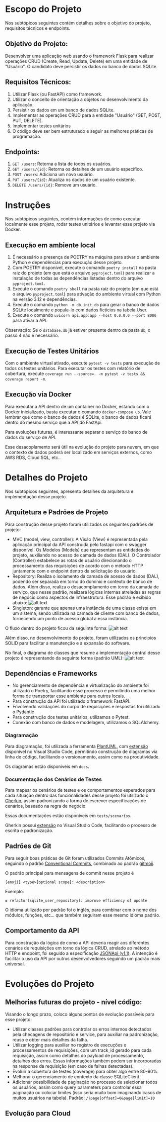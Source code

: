 # Escopo do Projeto
Nos subtópicos seguintes contém detalhes sobre o objetivo do projeto, requisitos técnicos e endpoints.

## Objetivo do Projeto:
Desenvolver uma aplicação web usando o framework Flask para realizar operações CRUD
(Create, Read, Update, Delete) em uma entidade de "Usuário". O candidato deve persistir
os dados no banco de dados SQLite.

## Requisitos Técnicos:
1. Utilizar Flask (ou FastAPI) como framework.
2. Utilizar o conceito de orientação a objetos no desenvolvimento da aplicação.
3. Persistir os dados em um banco de dados SQLite.
4. Implementar as operações CRUD para a entidade "Usuário" (GET, POST, PUT, DELETE).
5. Implementar testes unitários
6. O código deve ser bem estruturado e seguir as melhores práticas de programação.

## Endpoints:
1. `GET /users`: Retorna a lista de todos os usuários.
2. `GET /users/{id}`: Retorna os detalhes de um usuário específico.
3. `POST /users`: Adiciona um novo usuário.
4. `PUT /users/{id}`: Atualiza os dados de um usuário existente.
5. `DELETE /users/{id}`: Remove um usuário.

# Instruções
Nos subtópicos seguintes, contém informações de como executar localmente esse projeto, rodar testes unitários e levantar esse projeto via Docker.
## Execução em ambiente local
1. É necessário a presença de POETRY na máquina para ativar o ambiente Python e dependências para execução desse projeto.
2. Com POETRY disponível, execute o comando `poetry install` na pasta raiz do projeto (em que está o arquivo `pyproject.toml`) para realizar a instalação de todas as dependências listadas dentro do arquivo `pyproject.toml`.
3. Execute o comando `poetry shell` na pasta raiz do projeto (em que está o arquivo `pyproject.toml`) para ativação do ambiente virtual com Python na versão 3.12 e dependências.
4. Execute o comando `python -m db.init_db` para gerar o banco de dados SQLite localmente e popula-lo com dados fictícios na tabela User. 
5. Execute o comando `uvicorn api.app:app --host 0.0.0.0 --port 8080` para ativar a API.

Observação: Se o `database.db` já estiver presente dentro da pasta `db`, o passo 4 não é necessário. 

## Execução de Testes Unitários
Com o ambiente virtual ativado, execute `pytest -v tests` para execução de todos os testes unitários. Para executar os testes com relatório de cobertura, execute `coverage run --source=. -m pytest -v tests && coverage report -m`.

## Execução via Docker
Para executar a API dentro de um container no Docker, estando com o Docker inicializado, basta executar o comando `docker-compose up`. Vale lembrar que como o banco de dados é SQLite, o banco de dados ficará dentro do mesmo serviço que a API do FastApi. 

Para evoluções futuras, é interessante separar o serviço do banco de dados do serviço de API. 

Esse desacoplamento será útil na evolução do projeto para nuvem, em que o contexto de dados poderá ser localizado em serviços externos, como AWS RDS, Cloud SQL, etc..
# Detalhes do Projeto
Nos subtópicos seguintes, apresento detalhes da arquitetura e implementação desse projeto.
## Arquitetura e Padrões de Projeto
Para construção desse projeto foram utilizados os seguintes padrões de projeto:
- MVC (model, view, controller): A Visão (View) é representada pela aplicação principal da API construída pelo fastapi com o swagger disponível. Os Modelos (Models) que representam as entidades do projeto, auxiliando no acesso de camada de dados (DAL). O Controlador (Controller) estabelece as rotas de usuário direcionando o processamento das requisições de acordo com o método HTTP juntamente com o endpoint dentro da solicitação do usuário.
- Repository: Realiza o isolamento da camada de acesso de dados (DAL), podendo ser separada em torno do domínio e contexto de banco de dados. Além disso, realiza o desacomplamento em torno da camada de serviço, que nesse padrão, realizará lógicas internas atreladas as regras de negócio como aspectos de infraestrutura. Esse padrão é exibido abaixo:
![alt text](docs/controller_service_repository_layers.png "Controller, Service e Repository Layer ")
- Singleton: garante que apenas uma instância de uma classe exista em um sistema, sendo utilizada na camada de cliente com banco de dados, fornecendo um ponto de acesso global a essa instância. 

O fluxo dentro do projeto ficou da seguinte forma:
![alt text](docs/architecture_flow.png "Fluxo de Processamento de Requisições")

Além disso, no desenvolvimento do projeto, foram utilizados os principios SOLID para facilitar a manutenção e a expansão do software.

No final, o diagrama de classes que resume a implementação central desse projeto é representando da seguinte forma (padrão UML):
![alt text](docs/uml_class_diagram.png "Fluxo de Processamento de Requisições")

## Dependências e Frameworks
- No gerenciamento de dependência e virtualização do ambiente foi utilizado o Poetry, facilitando esse processo e permitindo uma melhor forma de transportar esse ambiente para outros locais.
- Para construção da API foi utilizado o framework FastAPI. 
- Envolvendo validações do corpo de requisições e respostas foi utilizado o Pydantic
- Para construção dos testes unitários, utilizamos o Pytest.
- Conexão com banco de dados e modelagem, utilizamos o SQLAlchemy.

### Diagramação
Para diagramação, foi utilizada a ferramenta [PlantUML](https://plantuml.com), com [extensão](https://marketplace.visualstudio.com/items?itemName=jebbs.plantuml) disponível no Visual Studio Code, permitindo construção de diagramas via linha de código, facilitando o versionamento, assim como na produtividade.

Os diagramas estão disponíveis em `docs`.

### Documentação dos Cenários de Testes
Para mapear os cenários de testes e os comportamentos esperados para cada situação dentro das funcionalidades desse projeto foi utilizado o [Gherkin](https://cucumber.io/docs/gherkin/), assim padronizando a forma de escrever especificações de cenários, baseado na regra de negócio.

Essas documentações estão disponíveis em `tests/scenarios`. 

Gherkin possui [extensão](https://marketplace.visualstudio.com/items?itemName=alexkrechik.cucumberautocomplete) no Visual Studio Code, facilitando o processo de escrita e padronização.

## Padrões de Git
Para seguir boas práticas de Git foram utilizados Commits Atômicos, seguindo o padrão [Conventional Commits](https://www.conventionalcommits.org/en/v1.0.0/), combinado ao padrão [gitmoji](https://gitmoji.dev).

O padrão principal para mensagens de commit nesse projeto é
```
[emoji] <type>[optional scope]: <description>
```

Exemplo:
```
♻️ refactor(sqlite_user_repository): improve efficiency of update
```

O idioma utilizado por padrão foi o inglês, para combinar com o nome dos módulos, funções, etc... que também seguiram esse mesmo idioma padrão.

## Comportamento da API
Para construção da lógica de como a API deveria reagir aos diferentes cenários de requisições em torno da lógica CRUD, atrelado ao método HTTP e endpoint, foi seguido a específicação [JSONApi (v1.1)](https://jsonapi.org/format). A intenção é facilitar o uso da API por outros desenvolvedores seguindo um padrão mais universal.

# Evoluções do Projeto
## Melhorias futuras do projeto - nível código:
Visando o longo prazo, coloco alguns pontos de evolução possíveis para esse projeto:
- Utilizar classes padrões para controlar os erros internos detectados pela checagens de repositório e service, para auxiliar na padronização, reuso e obter mais detalhes da falha.
- Utilizar logging para auxiliar no registro de execuções e processamentos de requisições, com um track_id gerado para cada requisição, assim como detalhes do payload de processamento, detalhes dos erros. Essas informações também podem ser incorporadas na response da requisição (em caso de falhas detectadas). 
- Evoluir a cobertura de testes (coverage) para obter algo entre 80-90%.
- Melhorar o gerenciamento de contexto da classe SQLiteClient.
- Adicionar possibilidade de paginação no processo de selecionar todos os usuários, assim como query parameters para controlar essa paginação ou colocar limites (isso seria muito bom imaginando casos de muitos usuários na tabela). Padrão: `/?page[offset]=0&page[limit]=10`

## Evolução para Cloud